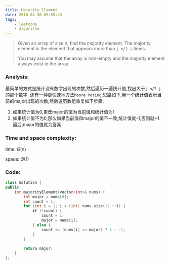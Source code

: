 ```yaml
---
title: Majority Element
date: 2016-04-30 09:55:43
tags:
    - leetcode
    - algorithm
---
```

>Given an array of size n, find the majority element. The majority element is the element that appears more than `⌊ n/2 ⌋` times.
>
>You may assume that the array is non-empty and the majority element always exist in the array.
### Analysis:
最简单的方式是统计没有数字出现的次数,然后遍历一遍统计值,找出大于`⌊ n/2 ⌋`的那个数字.
还有一种更快速地方法`Moore Voting`,思路如下,用一个统计值表示当前的major出现的次数,然后遍历数组重复如下步骤:
1. 如果统计值为0,更改major的值为当前值和统计值为1
1. 如果统计值不为0,那么如果当前值和major的值不一致,统计值就-1,否则就+1
最后,major的值就为答案
<!-- more -->
### Time and space complexity:
time: $\Theta (n)$

space: $\Theta (1)$
### Code:
```cpp
class Solution {
public:
    int majorityElement(vector<int>& nums) {
        int major = nums[0];
        int count = 1;
        for (int i = 1; i < (int) nums.size(); ++i) {
            if (!count) {
                count = 1;
                major = nums[i];
            } else {
                count += (nums[i] == major) ? 1 : -1;
            }
        }
        
        return major;
    }
};
```